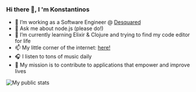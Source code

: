 ### Hi there 👋, I 'm Konstantinos

- 🔭 I’m working as a Software Engineer @ [Desquared](https://thinkdesquared.com)
- 💬 Ask me about node.js (please do!)
- 🌱 I’m currently learning Elixir & Clojure and trying to find my code editor for life
- 📫 My little corner of the internet: [here!](https://konkasidiaris.com)
- 🎧 I listen to tons of music daily
- 🎯 My mission is to contribute to applications that empower and improve lives

![My public stats](https://github-readme-stats.vercel.app/api/top-langs/?username=konkasidiaris&&hide=html,css,scss,sass&langs_count=5&line_height=35)
